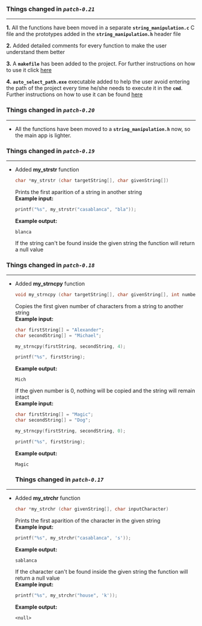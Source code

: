 ### Things changed in *`patch-0.21`*
---
   
   
__1.__ All the functions have been moved in a separate __`string_manipulation.c`__ C file and the prototypes added in the __`string_manipulation.h`__ header file  
  
__2.__ Added detailed comments for every function to make the user understand them better  
  
__3.__ A __`makefile`__ has been added to the project. For further instructions on how to use it click [here](https://github.com/Evohunt/Safe-String-Manipulation/blob/patch-0.21/instructions.md)  
  
__4.__ __`auto_select_path.exe`__ executable added to help the user avoid entering the path of the project every time he/she needs to execute it in the __`cmd`__. Further instructions on how to use it can be found [here](https://github.com/Evohunt/Safe-String-Manipulation/blob/patch-0.21/instructions.md)  
  
### Things changed in *`patch-0.20`*
---
   
   
* All the functions have been moved to a __`string_manipulation.h`__ now, so the main app is lighter.
  
### Things changed in *`patch-0.19`*
---
   
   
* Added __my_strstr__ function  
    ```C
    char *my_strstr (char targetString[], char givenString[])
    ```   
    Prints the first aparition of a string in another string  
    __Example input:__    
             
    ```C
    printf("%s", my_strstr("casablanca", "bla"));
    ```  
    __Example output:__    
    ```
    blanca
    ```  
    If the string can't be found inside the given string the function will return a null value  
      
### Things changed in *`patch-0.18`*
---
   
   
* Added __my_strncpy__ function  
    ```C
    void my_strncpy (char targetString[], char givenString[], int numberOfCharacters)
    ```   
    Copies the first given number of characters from a string to another string   
    __Example input:__    
             
    ```C
    char firstString[] = "Alexander";
    char secondString[] = "Michael";
    
    my_strncpy(firstString, secondString, 4);
    
    printf("%s", firstString);
    ```  
    __Example output:__    
    ```
    Mich
    ```  
    If the given number is 0, nothing will be copied and the string will remain intact  
    __Example input:__    
             
    ```C
    char firstString[] = "Magic";
    char secondString[] = "Dog";
    
    my_strncpy(firstString, secondString, 0);
    
    printf("%s", firstString);
    ```  
    __Example output:__    
    ```
    Magic
    ``` 
    
  ### Things changed in *`patch-0.17`*
---
   
   
* Added __my_strchr__ function  
    ```C
    char *my_strchr (char givenString[], char inputCharacter)
    ```   
    Prints the first aparition of the character in the given string  
    __Example input:__    
             
    ```C
    printf("%s", my_strchr("casablanca", 's'));
    ```  
    __Example output:__    
    ```
    sablanca
    ```  
    If the character can't be found inside the given string the function will return a null value  
    __Example input:__    
             
    ```C
    printf("%s", my_strchr("house", 'k'));
    ```  
    __Example output:__    
    ```
    <null>
    ``` 
    
    

    
    


